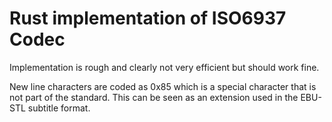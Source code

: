 Rust implementation of ISO6937 Codec
====================================

Implementation is rough and clearly not very efficient but should work fine.

New line characters are coded as 0x85 which is a special character that is not
part of the standard. This can be seen as an extension used in the EBU-STL
subtitle format.
